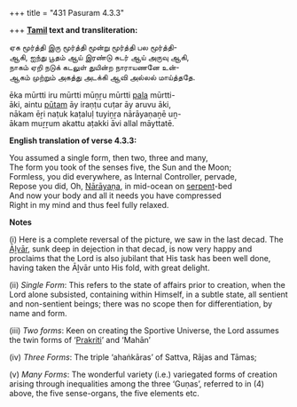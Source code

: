+++
title = "431 Pasuram 4.3.3"

+++
**[Tamil](/definition/tamil#history "show Tamil definitions") text and transliteration:**

ஏக மூர்த்தி இரு மூர்த்தி மூன்று மூர்த்தி பல மூர்த்தி-  
ஆகி, ஐந்து பூதம் ஆய் இரண்டு சுடர் ஆய் அருவு ஆகி,  
நாகம் ஏறி நடுக் கடலுள் துயின்ற நாராயணனே உன்-  
ஆகம் முற்றும் அகத்து அடக்கி ஆவி அல்லல் மாய்த்ததே.

ēka mūrtti iru mūrtti mūṉṟu mūrtti [pala](/definition/pala#history "show pala definitions") mūrtti-  
āki, aintu [pūtam](/definition/putam#vaishnavism "show pūtam definitions") āy iraṇṭu cuṭar āy aruvu āki,  
nākam ēṟi naṭuk kaṭaluḷ tuyiṉṟa nārāyaṇaṉē uṉ-  
ākam muṟṟum akattu aṭakki āvi allal māyttatē.

**English translation of verse 4.3.3:**

You assumed a single form, then two, three and many,  
The form you took of the senses five, the Sun and the Moon;  
Formless, you did everywhere, as Internal Controller, pervade,  
Repose you did, Oh, [Nārāyaṇa](/definition/narayana#vaishnavism "show Nārāyaṇa definitions"), in mid-ocean on [serpent](/definition/serpent#history "show serpent definitions")-bed  
And now your body and all it needs you have compressed  
Right in my mind and thus feel fully relaxed.

**Notes**

\(i\) Here is a complete reversal of the picture, we saw in the last decad. The [Āḻvār](/definition/aḻvar#vaishnavism "show Āḻvār definitions"), sunk deep in dejection in that decad, is now very happy and proclaims that the Lord is also jubilant that His task has been well done, having taken the Āḻvār unto His fold, with great delight.

\(ii\) *Single Form*: This refers to the state of affairs prior to creation, when the Lord alone subsisted, containing within Himself, in a subtle state, all sentient and non-sentient beings; there was no scope then for differentiation, by name and form.

\(iii\) *Two forms*: Keen on creating the Sportive Universe, the Lord assumes the twin forms of ‘[Prakriti](/definition/prakriti#vaishnavism "show Prakriti definitions")’ and ‘Mahān’

\(iv\) *Three Forms*: The triple ‘ahaṅkāras’ of Sattva, Rājas and Tāmas;

\(v\) *Many Forms*: The wonderful variety (i.e.) variegated forms of creation arising through inequalities among the three ‘Guṇas’, referred to in (4) above, the five sense-organs, the five elements etc.


